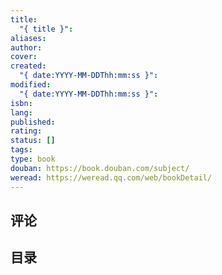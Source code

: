 ```yaml
---
title:
  "{ title }": 
aliases: 
author: 
cover: 
created:
  "{ date:YYYY-MM-DDThh:mm:ss }": 
modified:
  "{ date:YYYY-MM-DDThh:mm:ss }": 
isbn: 
lang: 
published: 
rating: 
status: []
tags: 
type: book
douban: https://book.douban.com/subject/
weread: https://weread.qq.com/web/bookDetail/
---
```


## 评论


## 目录

